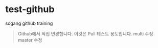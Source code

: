 # test-github
sogang github training


> Github에서 직접 변경합니다.
> 이것은 Pull 테스트 용도입니다.
> multi 수정
> master 수정
